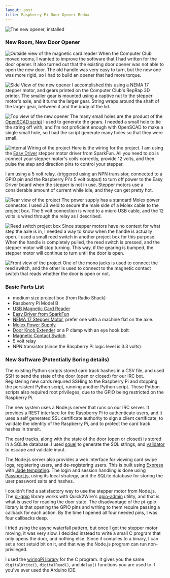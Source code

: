 ```yaml
---
layout: post
title: Raspberry Pi Door Opener Redux
---
```


![The new opener, installed](https://farm8.staticflickr.com/7335/16198184960_53fbb76b60_b.jpg)
### New Room, New Door Opener

![Outside view of the magnetic card reader](https://farm8.staticflickr.com/7329/16359614766_eb8db7795e_o_d.jpg)
When the Computer Club moved rooms, I wanted to improve the software that I had written for the door opener. It also turned out that the existing door opener was not able to open the new door. The old handle was very easy to turn, but the new one was more rigid, so I had to build an opener that had more torque.

![Side View of the new opener](https://farm9.staticflickr.com/8573/16198184980_4632b94c22_b.jpg)
I accomplished this using a NEMA 17 stepper motor, and gears printed on the Computer Club's RepRap 3D printer. The smaller gear is mounted using a captive nut to the stepper motor's axle, and it turns the larger gear. String wraps around the shaft of the larger gear, between it and the body of the lid.

![Top view of the new opener](https://farm8.staticflickr.com/7347/16384671762_d04ee75958_o_d.jpg)
The many small holes are the product of the [OpenSCAD script](http://www.thingiverse.com/thing:6544) I used to generate the gears. I needed a small hole to tie the string off with, and I'm not proficient enough with OpenSCAD to make a single small hole, so I had the script generate many holes so that they were small.

![Internal Wiring of the project](https://farm8.staticflickr.com/7300/16359614906_230b6787ea_o_d.jpg)
Here is the wiring for the project. I am using the [Easy Driver](http://www.schmalzhaus.com/EasyDriver/) stepper motor driver from SparkFun. All you need to do is connect your stepper motor's coils correctly, provide 12 volts, and then pulse the step and direction pins to control your stepper.

I am using a 5 volt relay, (triggered using an NPN transistor, connected to a GPIO pin and the Raspberry Pi's 5 volt output) to turn off power to the Easy Driver board when the stepper is not in use. Stepper motors use a considerable amount of current while idle, and they can get pretty hot.

![Rear view of the project](https://farm8.staticflickr.com/7384/16383857131_df876e12d0_o_d.jpg)
The power supply has a standard Molex power connector. I used JB weld to secure the male side of a Molex cable to the project box. The 5 volt connection is wired to a micro USB cable, and the 12 volts is wired through the relay as I described.

![Reed switch project box](https://farm9.staticflickr.com/8673/16383857201_25c52c2472_o_d.jpg)
Since stepper motors have no context for what step the axle is in, I needed a way to know when the handle is actually open. I used a small reed switch in another project box for this purpose. When the handle is completely pulled, the reed switch is pressed, and the stepper motor will stop turning. This way, if the gearing is bumped, the stepper motor will continue to turn until the door is open.

![Front view of the project](https://farm8.staticflickr.com/7447/15763141904_16c7478cd2_o_d.jpg)
One of the mono jacks is used to connect the reed switch, and the other is used to connect to the magnetic contact switch that reads whether the door is open or not.

### Basic Parts List
- medium size project box (from Radio Shack)
- Raspberry Pi Model B
- [USB Magnetic Card Reader](http://www.amazon.com/Newest-Tracks-Magnetic-Stripe-Credit/dp/B00D3D3L8Y)
- [Easy Driver from SparkFun](http://www.amazon.com/SparkFun-SX09402-EasyDriver-Stepper-Driver/dp/B004G4XR60)
- [NEMA 17 Stepper Motor](http://www.amazon.com/CanaKit-Stepper-Motor-with-Cable/dp/B004G51AZ4/), prefer one with a machine flat on the axle.
- [Molex Power Supply](http://www.amazon.com/Coolerguys-100-240v-Molex-Power-Adapter/dp/B000MGG6SC)
- [Door Knob Extender](http://www.amazon.com/Ableware-Door-Knob-Extender-Package/dp/B000PGRKZW) or a P clamp with an eye hook bolt
- [Magnetic Contact Switch](http://www.amazon.com/Directed-Electronics-8601-Magnetic-Switch/dp/B0009SUF08)
- 5 volt relay
- NPN transistor (since the Raspberry Pi logic level is 3.3 volts)


### New Software (Potentially Boring details)

The existing Python scripts stored card track hashes in a CSV file, and used SSH to send the state of the door (open or closed) for our IRC bot. Registering new cards required SSHing to the Raspberry Pi and stopping the persistent Python script, running another Python script. These Python scripts also required root privileges, due to the GPIO being restricted on the Raspberry Pi.

The new system uses a Node.js server that runs on our IRC server. It provides a REST interface for the Raspberry Pi to authenticate users, and it uses a self generated SSL certificate authority to sign a client certificate, to validate the identity of the Raspberry Pi, and to protect the card track hashes in transit.

The card tracks, along with the state of the door (open or closed) is stored in a SQLite database. I used [squel](iddentao.github.io/squel/) to generate the SQL strings, and [validator](https://www.npmjs.com/package/validator) to escape and validate input.

The Node.js server also provides a web interface for viewing card swipe logs, registering users, and de-registering users. This is built using [Express](http://expressjs.com/) with [Jade templating](http://jade-lang.com/). The login and session handling is done using [Passport.js](http://passportjs.org/), using its local strategy, and the SQLite database for storing the user password salts and hashes.

I couldn't find a satisfactory way to use the stepper motor from Node.js. The [pi-gpio](https://www.npmjs.com/package/pi-gpio) library works with Quick2Wire's [gpio-admin](https://github.com/quick2wire/quick2wire-gpio-admin) utility, and that is what is used for reading the door state. The disadvantage of the pi-gpio library is that opening the GPIO pins and writing to them require passing a callback for each action. By the time I opened all four needed pins, I was four callbacks deep.

I tried using the [async](https://github.com/caolan/async) waterfall pattern, but once I got the stepper motor moving, it was very slow. I decided instead to write a small C program that only opens the door, and nothing else. Since it compiles to a binary, I can set a root setuid bit on it, and that way the Node.js program can run non-privileged.

I used the [wiringPi library](https://projects.drogon.net/raspberry-pi/wiringpi/download-and-install/) for the C program. It gives you the same ```digitalWrite()```, ```digitalRead()```, and ```delay()``` functions you are used to if you've ever used the Arduino IDE.

